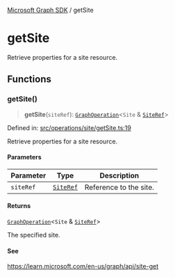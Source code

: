 [Microsoft Graph SDK](README.md) / getSite

# getSite

Retrieve properties for a site resource.

## Functions

### getSite()

> **getSite**(`siteRef`): [`GraphOperation`](GraphOperation.md#graphoperation)\<`Site` & [`SiteRef`](Site-1.md#siteref)\>

Defined in: [src/operations/site/getSite.ts:19](https://github.com/Future-Secure-AI/microsoft-graph/blob/main/src/operations/site/getSite.ts#L19)

Retrieve properties for a site resource.

#### Parameters

| Parameter | Type | Description |
| ------ | ------ | ------ |
| `siteRef` | [`SiteRef`](Site-1.md#siteref) | Reference to the site. |

#### Returns

[`GraphOperation`](GraphOperation.md#graphoperation)\<`Site` & [`SiteRef`](Site-1.md#siteref)\>

The specified site.

#### See

https://learn.microsoft.com/en-us/graph/api/site-get
